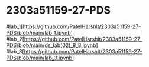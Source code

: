 # 2303a51159-27-PDS 
#lab_1[https://github.com/PatelHarshit/2303a51159-27-PDS/blob/main/lab_1.ipynb]
#lab_2[https://github.com/PatelHarshit/2303a51159-27-PDS/blob/main/ds_lab(02)_8_8.ipynb]
#lab_3[https://github.com/PatelHarshit/2303a51159-27-PDS/blob/main/lab_3.ipynb]
